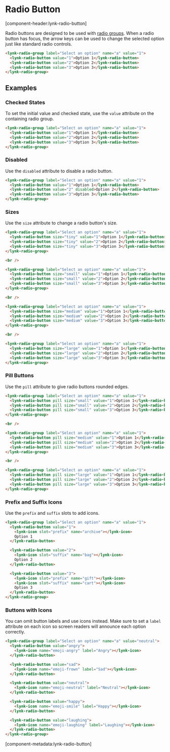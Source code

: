 # Radio Button

[component-header:lynk-radio-button]

Radio buttons are designed to be used with [radio groups](/components/radio-group). When a radio button has focus, the arrow keys can be used to change the selected option just like standard radio controls.

```html preview
<lynk-radio-group label="Select an option" name="a" value="1">
  <lynk-radio-button value="1">Option 1</lynk-radio-button>
  <lynk-radio-button value="2">Option 2</lynk-radio-button>
  <lynk-radio-button value="3">Option 3</lynk-radio-button>
</lynk-radio-group>
```

## Examples

### Checked States

To set the initial value and checked state, use the `value` attribute on the containing radio group.

```html preview
<lynk-radio-group label="Select an option" name="a" value="1">
  <lynk-radio-button value="1">Option 1</lynk-radio-button>
  <lynk-radio-button value="2">Option 2</lynk-radio-button>
  <lynk-radio-button value="3">Option 3</lynk-radio-button>
</lynk-radio-group>
```

### Disabled

Use the `disabled` attribute to disable a radio button.

```html preview
<lynk-radio-group label="Select an option" name="a" value="1">
  <lynk-radio-button value="1">Option 1</lynk-radio-button>
  <lynk-radio-button value="2" disabled>Option 2</lynk-radio-button>
  <lynk-radio-button value="3">Option 3</lynk-radio-button>
</lynk-radio-group>
```

### Sizes

Use the `size` attribute to change a radio button's size.

```html preview
<lynk-radio-group label="Select an option" name="a" value="1">
  <lynk-radio-button size="tiny" value="1">Option 1</lynk-radio-button>
  <lynk-radio-button size="tiny" value="2">Option 2</lynk-radio-button>
  <lynk-radio-button size="tiny" value="3">Option 3</lynk-radio-button>
</lynk-radio-group>

<br />

<lynk-radio-group label="Select an option" name="a" value="1">
  <lynk-radio-button size="small" value="1">Option 1</lynk-radio-button>
  <lynk-radio-button size="small" value="2">Option 2</lynk-radio-button>
  <lynk-radio-button size="small" value="3">Option 3</lynk-radio-button>
</lynk-radio-group>

<br />

<lynk-radio-group label="Select an option" name="a" value="1">
  <lynk-radio-button size="medium" value="1">Option 1</lynk-radio-button>
  <lynk-radio-button size="medium" value="2">Option 2</lynk-radio-button>
  <lynk-radio-button size="medium" value="3">Option 3</lynk-radio-button>
</lynk-radio-group>

<br />

<lynk-radio-group label="Select an option" name="a" value="1">
  <lynk-radio-button size="large" value="1">Option 1</lynk-radio-button>
  <lynk-radio-button size="large" value="2">Option 2</lynk-radio-button>
  <lynk-radio-button size="large" value="3">Option 3</lynk-radio-button>
</lynk-radio-group>
```

### Pill Buttons

Use the `pill` attribute to give radio buttons rounded edges.

```html preview
<lynk-radio-group label="Select an option" name="a" value="1">
  <lynk-radio-button pill size="small" value="1">Option 1</lynk-radio-button>
  <lynk-radio-button pill size="small" value="2">Option 2</lynk-radio-button>
  <lynk-radio-button pill size="small" value="3">Option 3</lynk-radio-button>
</lynk-radio-group>

<br />

<lynk-radio-group label="Select an option" name="a" value="1">
  <lynk-radio-button pill size="medium" value="1">Option 1</lynk-radio-button>
  <lynk-radio-button pill size="medium" value="2">Option 2</lynk-radio-button>
  <lynk-radio-button pill size="medium" value="3">Option 3</lynk-radio-button>
</lynk-radio-group>

<br />

<lynk-radio-group label="Select an option" name="a" value="1">
  <lynk-radio-button pill size="large" value="1">Option 1</lynk-radio-button>
  <lynk-radio-button pill size="large" value="2">Option 2</lynk-radio-button>
  <lynk-radio-button pill size="large" value="3">Option 3</lynk-radio-button>
</lynk-radio-group>
```

### Prefix and Suffix Icons

Use the `prefix` and `suffix` slots to add icons.

```html preview
<lynk-radio-group label="Select an option" name="a" value="1">
  <lynk-radio-button value="1">
    <lynk-icon slot="prefix" name="archive"></lynk-icon>
    Option 1
  </lynk-radio-button>

  <lynk-radio-button value="2">
    <lynk-icon slot="suffix" name="bag"></lynk-icon>
    Option 2
  </lynk-radio-button>

  <lynk-radio-button value="3">
    <lynk-icon slot="prefix" name="gift"></lynk-icon>
    <lynk-icon slot="suffix" name="cart"></lynk-icon>
    Option 3
  </lynk-radio-button>
</lynk-radio-group>
```

### Buttons with Icons

You can omit button labels and use icons instead. Make sure to set a `label` attribute on each icon so screen readers will announce each option correctly.

```html preview
<lynk-radio-group label="Select an option" name="a" value="neutral">
  <lynk-radio-button value="angry">
    <lynk-icon name="emoji-angry" label="Angry"></lynk-icon>
  </lynk-radio-button>

  <lynk-radio-button value="sad">
    <lynk-icon name="emoji-frown" label="Sad"></lynk-icon>
  </lynk-radio-button>

  <lynk-radio-button value="neutral">
    <lynk-icon name="emoji-neutral" label="Neutral"></lynk-icon>
  </lynk-radio-button>

  <lynk-radio-button value="happy">
    <lynk-icon name="emoji-smile" label="Happy"></lynk-icon>
  </lynk-radio-button>

  <lynk-radio-button value="laughing">
    <lynk-icon name="emoji-laughing" label="Laughing"></lynk-icon>
  </lynk-radio-button>
</lynk-radio-group>
```

[component-metadata:lynk-radio-button]
